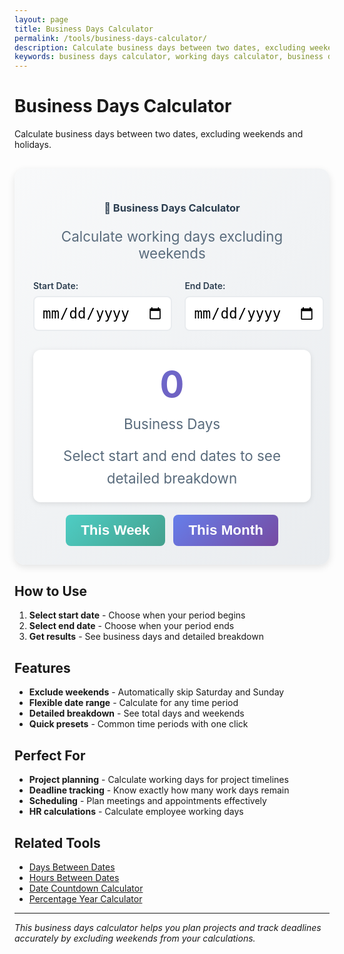 ```yaml
---
layout: page
title: Business Days Calculator
permalink: /tools/business-days-calculator/
description: Calculate business days between two dates, excluding weekends and holidays. Perfect for project planning and deadline calculations.
keywords: business days calculator, working days calculator, business days between dates, work days, project planning, deadline calculator
---
```


<script type="application/ld+json">
{
  "@context": "https://schema.org",
  "@type": "WebApplication",
  "name": "Business Days Calculator",
  "description": "Calculate business days between two dates, excluding weekends and holidays",
  "url": "https://goalgetter.app/tools/business-days-calculator/",
  "applicationCategory": "UtilityApplication",
  "operatingSystem": "Web Browser",
  "offers": {
    "@type": "Offer",
    "price": "0",
    "priceCurrency": "USD"
  },
  "creator": {
    "@type": "Organization",
    "name": "Goal Getter"
  }
}
</script>

# Business Days Calculator

Calculate business days between two dates, excluding weekends and holidays.

<div class="calculator-container" style="background: linear-gradient(135deg, #f8f9fa 0%, #e9ecef 100%); padding: 30px; border-radius: 16px; margin: 30px 0; box-shadow: 0 4px 12px rgba(0,0,0,0.1);">
  <div class="calculator-header" style="text-align: center; margin-bottom: 30px;">
    <h3 style="color: #2c3e50; margin-bottom: 10px;">📅 Business Days Calculator</h3>
    <p style="color: #5a6c7d; font-size: 1.4rem;">Calculate working days excluding weekends</p>
  </div>
  
  <div class="calculator-inputs" style="display: grid; grid-template-columns: 1fr 1fr; gap: 20px; margin-bottom: 30px;">
    <div class="input-group">
      <label for="startDate" style="display: block; margin-bottom: 8px; font-weight: 600; color: #2c3e50;">Start Date:</label>
      <input type="date" id="startDate" style="width: 100%; padding: 12px; border: 2px solid #e9ecef; border-radius: 8px; font-size: 1.4rem;" onchange="calculateBusinessDays()">
    </div>
    <div class="input-group">
      <label for="endDate" style="display: block; margin-bottom: 8px; font-weight: 600; color: #2c3e50;">End Date:</label>
      <input type="date" id="endDate" style="width: 100%; padding: 12px; border: 2px solid #e9ecef; border-radius: 8px; font-size: 1.4rem;" onchange="calculateBusinessDays()">
    </div>
  </div>
  
  <div class="calculator-results" style="text-align: center; padding: 20px; background: white; border-radius: 12px; box-shadow: 0 2px 8px rgba(0,0,0,0.1);">
    <div id="businessDaysResult" style="font-size: 3.6rem; font-weight: 700; background: linear-gradient(135deg, #667eea 0%, #764ba2 100%); -webkit-background-clip: text; -webkit-text-fill-color: transparent; background-clip: text; margin-bottom: 15px;">
      0
    </div>
    <div id="businessDaysLabel" style="color: #5a6c7d; font-size: 1.4rem; margin-bottom: 20px;">
      Business Days
    </div>
    <div id="detailedBreakdown" style="color: #5a6c7d; font-size: 1.4rem; line-height: 1.6;">
      Select start and end dates to see detailed breakdown
    </div>
  </div>
  
  <div class="calculator-actions" style="text-align: center; margin-top: 20px;">
    <button onclick="setToThisWeek()" style="background: linear-gradient(135deg, #4ecdc4 0%, #44a08d 100%); color: white; border: none; padding: 12px 24px; border-radius: 8px; font-size: 1.4rem; font-weight: 600; cursor: pointer; margin-right: 10px;">
      This Week
    </button>
    <button onclick="setToThisMonth()" style="background: linear-gradient(135deg, #667eea 0%, #764ba2 100%); color: white; border: none; padding: 12px 24px; border-radius: 8px; font-size: 1.4rem; font-weight: 600; cursor: pointer;">
      This Month
    </button>
  </div>
</div>

## How to Use

1. **Select start date** - Choose when your period begins
2. **Select end date** - Choose when your period ends
3. **Get results** - See business days and detailed breakdown

## Features

- **Exclude weekends** - Automatically skip Saturday and Sunday
- **Flexible date range** - Calculate for any time period
- **Detailed breakdown** - See total days and weekends
- **Quick presets** - Common time periods with one click

## Perfect For

- **Project planning** - Calculate working days for project timelines
- **Deadline tracking** - Know exactly how many work days remain
- **Scheduling** - Plan meetings and appointments effectively
- **HR calculations** - Calculate employee working days

## Related Tools

- [Days Between Dates](/tools/days-between-dates/)
- [Hours Between Dates](/tools/hours-between-dates/)
- [Date Countdown Calculator](/tools/date-countdown-calculator/)
- [Percentage Year Calculator](/tools/percentage-year-calculator/)

<script>
function calculateBusinessDays() {
  const startDate = document.getElementById('startDate').value;
  const endDate = document.getElementById('endDate').value;
  
  if (!startDate || !endDate) {
    document.getElementById('businessDaysResult').textContent = '0';
    document.getElementById('businessDaysLabel').textContent = 'Business Days';
    document.getElementById('detailedBreakdown').textContent = 'Select start and end dates to see detailed breakdown';
    return;
  }
  
  const start = new Date(startDate);
  const end = new Date(endDate);
  
  if (start > end) {
    document.getElementById('businessDaysResult').textContent = '0';
    document.getElementById('businessDaysLabel').textContent = 'Business Days';
    document.getElementById('detailedBreakdown').textContent = 'Start date must be before end date';
    return;
  }
  
  let businessDays = 0;
  let totalDays = 0;
  let weekendDays = 0;
  
  const current = new Date(start);
  
  while (current <= end) {
    totalDays++;
    
    const isWeekend = current.getDay() === 0 || current.getDay() === 6;
    
    if (isWeekend) {
      weekendDays++;
    } else {
      businessDays++;
    }
    
    current.setDate(current.getDate() + 1);
  }
  
  // Update results
  document.getElementById('businessDaysResult').textContent = businessDays;
  document.getElementById('businessDaysLabel').textContent = 'Business Days (Excluding Weekends)';
  
  // Detailed breakdown
  const breakdown = `
    <div style="display: grid; grid-template-columns: repeat(auto-fit, minmax(150px, 1fr)); gap: 15px; margin-top: 15px;">
      <div style="background: #f8f9fa; padding: 15px; border-radius: 8px;">
        <div style="font-weight: 600; color: #2c3e50;">Total Days</div>
        <div style="font-size: 2rem; font-weight: 700; color: #667eea;">${totalDays}</div>
      </div>
      <div style="background: #f8f9fa; padding: 15px; border-radius: 8px;">
        <div style="font-weight: 600; color: #2c3e50;">Weekend Days</div>
        <div style="font-size: 2rem; font-weight: 700; color: #4ecdc4;">${weekendDays}</div>
      </div>
    </div>
  `;
  
  document.getElementById('detailedBreakdown').innerHTML = breakdown;
}

function setToThisWeek() {
  const today = new Date();
  const monday = new Date(today);
  monday.setDate(today.getDate() - today.getDay() + 1);
  const friday = new Date(monday);
  friday.setDate(monday.getDate() + 4);
  
  document.getElementById('startDate').value = monday.toISOString().split('T')[0];
  document.getElementById('endDate').value = friday.toISOString().split('T')[0];
  calculateBusinessDays();
}

function setToThisMonth() {
  const today = new Date();
  const firstDay = new Date(today.getFullYear(), today.getMonth(), 1);
  const lastDay = new Date(today.getFullYear(), today.getMonth() + 1, 0);
  
  document.getElementById('startDate').value = firstDay.toISOString().split('T')[0];
  document.getElementById('endDate').value = lastDay.toISOString().split('T')[0];
  calculateBusinessDays();
}

// Initialize with this week
window.onload = function() {
  setToThisWeek();
};
</script>

---

*This business days calculator helps you plan projects and track deadlines accurately by excluding weekends from your calculations.*